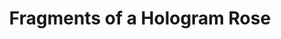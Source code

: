 ---
layout: project
title: "Fragments of a Hologram Rose"
categories:
- work
lede: "This was an experimental site I put together for a university project about typography."
---